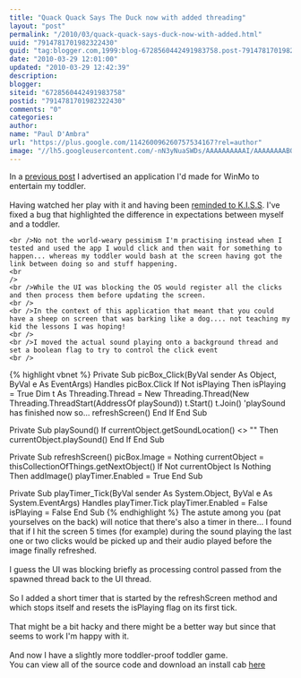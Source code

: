 ```yaml
--- 
title: "Quack Quack Says The Duck now with added threading" 
layout: "post" 
permalink: "/2010/03/quack-quack-says-duck-now-with-added.html" 
uuid: "7914781701982322430" 
guid: "tag:blogger.com,1999:blog-6728560442491983758.post-7914781701982322430" 
date: "2010-03-29 12:01:00" 
updated: "2010-03-29 12:42:39" 
description: 
blogger: 
siteid: "6728560442491983758" 
postid: "7914781701982322430" 
comments: "0" 
categories: 
author: 
name: "Paul D'Ambra" 
url: "https://plus.google.com/114260096260757534167?rel=author"
image: "//lh5.googleusercontent.com/-nN3yNuaSWDs/AAAAAAAAAAI/AAAAAAAABQU/ESeyTW5Duf0/s512-c/photo.jpg" 
---
```


In a <a href="http://mindlessramblingnonsense.blogspot.com/2009/10/quack-quack-says-duck.html">previous post</a> I advertised an application I'd made for WinMo to entertain my toddler.
    <br />
    <br />Having watched her play with it and having been <a href="http://stackoverflow.com/questions/2498609/handle-windows-mobile-click-event-so-that-it-doesnt-queue-while-my-program-is">reminded to K.I.S.S</a>. I've fixed a bug that highlighted the difference
    in expectations between myself and a toddler.

<!--more-->

    <br />No not the world-weary pessimism I'm practising instead when I tested and used the app I would click and then wait for something to happen... whereas my toddler would bash at the screen having got the link between doing so and stuff happening.
    <br
    />
    <br />While the UI was blocking the OS would register all the clicks and then process them before updating the screen.
    <br />
    <br />In the context of this application that meant that you could have a sheep on screen that was barking like a dog.... not teaching my kid the lessons I was hoping!
    <br />
    <br />I moved the actual sound playing onto a background thread and set a boolean flag to try to control the click event
    <br />
{% highlight vbnet %}
Private Sub picBox_Click(ByVal sender As Object, ByVal e As EventArgs) Handles picBox.Click
	If Not isPlaying Then
		isPlaying = True
			Dim t As Threading.Thread = New Threading.Thread(New Threading.ThreadStart(AddressOf playSound))
		t.Start()
		t.Join()
		'playSound has finished now so...
		refreshScreen()
	End If
End Sub
		
Private Sub playSound()
	If currentObject.getSoundLocation() <> "" Then
    	currentObject.playSound()
    End If
End Sub
    
Private Sub refreshScreen()
    picBox.Image = Nothing
    currentObject = thisCollectionOfThings.getNextObject()
    If Not currentObject Is Nothing Then addImage()
    	playTimer.Enabled = True
End Sub
    
Private Sub playTimer_Tick(ByVal sender As System.Object, ByVal e As System.EventArgs) Handles playTimer.Tick
    playTimer.Enabled = False
    isPlaying = False
End Sub
{% endhighlight %}
The astute among you (pat yourselves on the back) will notice that there's also a timer in there... I found that if I hit the screen 5 times (for example) during the sound playing the last one or two clicks would be picked up and their audio played
        before the image finally refreshed.
        <br />
        <br />I guess the UI was blocking briefly as processing control passed from the spawned thread back to the UI thread.
        <br />
        <br />So I added a short timer that is started by the refreshScreen method and which stops itself and resets the isPlaying flag on its first tick.
        <br />
        <br />That might be a bit hacky and there might be a better way but since that seems to work I'm happy with it.
        <br />
        <br />And now I have a slightly more toddler-proof toddler game.
        <br />You can view all of the source code and download an install cab <a href="http://qqstd.codeplex.com/">here</a>
</div>
